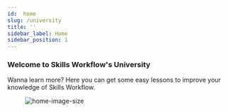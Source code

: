 ```yaml
---
id:  home
slug: /university
title: ''
sidebar_label: Home
sidebar_position: 1
---
```


### Welcome to Skills Workflow's University

Wanna learn more? Here you can get some easy lessons to improve your knowledge of Skills Workflow.

<figure>

![home-image-size](/img/homefeat03.svg)
</figure>